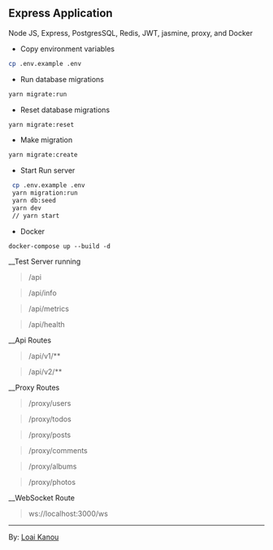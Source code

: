 ## Express Application

Node JS, Express, PostgresSQL, Redis, JWT, jasmine, proxy, and Docker

- Copy environment variables
```bash
cp .env.example .env
```

- Run database migrations
```bash
yarn migrate:run
```

- Reset database migrations
```bash
yarn migrate:reset
```

- Make migration
```bash
yarn migrate:create
```

- Start Run server
```bash
 cp .env.example .env
 yarn migration:run
 yarn db:seed
 yarn dev
 // yarn start
```

- Docker
```docker
docker-compose up --build -d
```

__Test Server running
> /api

> /api/info

> /api/metrics

> /api/health

__Api Routes
> /api/v1/**

> /api/v2/**
 
__Proxy Routes
> /proxy/users

> /proxy/todos

> /proxy/posts

> /proxy/comments

> /proxy/albums

> /proxy/photos

__WebSocket Route
> ws://localhost:3000/ws

---
By: [Loai Kanou](https://github.com/loai-k)
